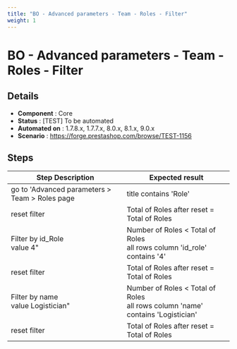 ```yaml
---
title: "BO - Advanced parameters - Team - Roles - Filter"
weight: 1
---
```


# BO - Advanced parameters - Team - Roles - Filter
## Details
* **Component** : Core
* **Status** : [TEST] To be automated
* **Automated on** : 1.7.8.x, 1.7.7.x, 8.0.x, 8.1.x, 9.0.x
* **Scenario** : https://forge.prestashop.com/browse/TEST-1156

## Steps
| Step Description | Expected result |
| ----- | ----- |
| go to 'Advanced parameters > Team > Roles page | title contains 'Role' |
| reset filter | Total of Roles after reset = Total of Roles |
| Filter by id_Role<br>value 4" | Number of Roles < Total of Roles<br>all rows column 'id_role' contains '4' |
| reset filter | Total of Roles after reset = Total of Roles |
| Filter by name<br>value Logistician" | Number of Roles < Total of Roles<br>all rows column 'name' contains 'Logistician' |
| reset filter | Total of Roles after reset = Total of Roles |
